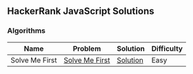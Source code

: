 ## HackerRank JavaScript Solutions

### Algorithms

| Name           | Problem                                                                 | Solution                                                    | Difficulty |
| -------------- | ----------------------------------------------------------------------- | ----------------------------------------------------------- | ---------- |
| Solve Me First | [Solve Me First](https://www.hackerrank.com/challenges/solve-me-first/) | [Solution](../../Algorithms/Warmup/solve_me_first/index.js) | Easy       |
